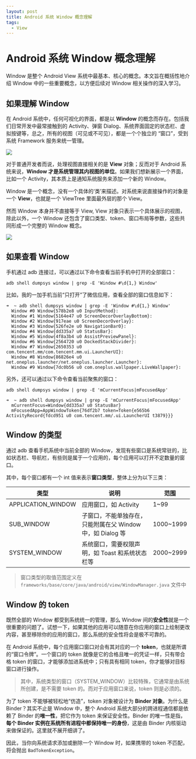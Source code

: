 ```yaml
---
layout: post
title: Android 系统 Window 概念理解
tags:
  - View
---
```


# Android 系统 Window 概念理解
Window 是整个 Android View 系统中最基本、核心的概念。本文旨在概括性地介绍 Window 中的一些重要概念，以方便后续对 Window 相关操作的深入学习。

## 如果理解 Window
在 Android 系统中，任何可视化的界面，都是以 **Window** 的概念而存在。包括我们日常开发中最常接触到的 Activity、弹窗 Dialog、系统界面固定的状态栏、虚拟按键等，总之，所有的视图（可见或不可见），都是一个个独立的 “窗口”，受到系统 Framework 服务来统一管理。

![](/assets/windows.png)


对于普通开发者而说，处理视图直接相关的是 **View** 对象；反而对于 Android 系统来说，**Window 才是系统管理其内视图的单位**。如果我们想新展示一个界面，比如一个 Activity，其本质上是通知系统服务来添加一个新的 Window。

Window 是一个概念，没有一个具体的‘类’来描述。对系统来说直接操作的对象是一个 **View**，也就是一个 ViewTree 里面最外层的那个 View。

然而 Window 本身并不直接等于 View, View 对象只表示一个具体展示的视图，除此以外，一个 Window 还包含了窗口类型、token、窗口布局等参数，这些共同形成一个完整的 Window 概念。

![](/assets/window_element.png)


## 如果查看 Window
手机通过 adb 连接过，可以通过以下命令查看当前手机中打开的全部窗口：
```shell
adb shell dumpsys window | grep -E 'Window #\d{1,} Window'
```

比如，我的一加手机当前“只打开”了微信应用，查看全部的窗口信息如下：
```
➜  ~ adb shell dumpsys window | grep -E 'Window #\d{1,} Window'
  Window #0 Window{578b2e8 u0 InputMethod}:
  Window #1 Window{5164e47 u0 ScreenDecorOverlayBottom}:
  Window #2 Window{917eae u0 ScreenDecorOverlay}:
  Window #3 Window{526fe2e u0 NavigationBar0}:
  Window #4 Window{dd335a7 u0 StatusBar}:
  Window #5 Window{4f8a3b4 u0 AssistPreviewPanel}:
  Window #6 Window{2564720 u0 DockedStackDivider}:
  Window #7 Window{2650353 u0 com.tencent.mm/com.tencent.mm.ui.LauncherUI}:
  Window #8 Window{86826e4 u0 net.oneplus.launcher/net.oneplus.launcher.Launcher}:
  Window #9 Window{7dc0b56 u0 com.oneplus.wallpaper.LiveWallpaper}:
```

另外，还可以通过以下命令查看当前聚焦的窗口：
```shell
adb shell dumpsys window | grep -E 'mCurrentFocus|mFocusedApp'
```

```
➜  ~ adb shell dumpsys window | grep -E 'mCurrentFocus|mFocusedApp'
  mCurrentFocus=Window{dd335a7 u0 StatusBar}
  mFocusedApp=AppWindowToken{76df2b7 token=Token{e565b6 ActivityRecord{fdcd951 u0 com.tencent.mm/.ui.LauncherUI t3879}}}
```

## Window 的类型
通过 adb 查看手机系统中当前全部的 Window，发现有些窗口是系统常驻的，比如状态栏、导航栏，有些则是属于一个应用的，每个应用可以打开不定数量的窗口。

其中，每个窗口都有一个 int 值来表示**窗口类型**，整体上分为以下三类：

| 类型 | 说明 | 范围
|--|--|--
| APPLICATION_WINDOW | 应用窗口，如 Activity | 1~99
| SUB_WINDOW | 子窗口，不能单独存在，只能附属在父 Window 中，如 Dialog 等 | 1000~1999
| SYSTEM_WINDOW | 系统窗口，需要权限声明，如 Toast 和系统状态栏等 | 2000~2999

> 窗口类型的取值范围定义在 `frameworks/base/core/java/android/view/WindowManager.java` 文件中

## Window 的 token
既然全部的 Window 都受到系统统一的管理，那么 Window 间的**安全性**就是一个很重要的问题了。试想一下，如果其他的应用可以随意在你应用的窗口上绘制更改内容，甚至移除你的应用的窗口，那么系统的安全性将会是极不可靠的。

在 Android 系统中，每个应用窗口窗口对会有其对应的一个 **token**，也就是所谓的“窗口令牌”。一个窗口的 token 就像是它的合格且唯一的凭证一样，只有带合格 token 的窗口，才能够添加进系统中；只有具有相同 token，你才能够对目标窗口进行操作。
> 其中，系统类型的窗口（SYSTEM_WINDOW）比较特殊，它通常是由系统所创建，是不需要 token 的。而对于应用窗口来说，token 则是必须的。

为了 token 不能够被轻松地“仿造”，token 对象被设计为 **Binder 对象**。为什么是 Binder？其实不止是 Window 中，整个 Android 系统大部分的跨进程通信都是依赖了 Binder 的**唯一性**，把它作为 token 来保证安全性。Binder 的唯一性是指，**每个 Binder 实例在系统所有进程中都保持唯一的身份**，这是由 Binder 内核驱动来做保证的。这里就不展开细讲了。

因此，当你向系统请求添加或删除一个 Window 时，如果携带的 token 不匹配，将会抛出 ``BadTokenException``。
